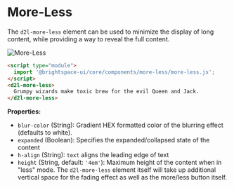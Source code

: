 # More-Less

The `d2l-more-less` element can be used to minimize the display of long content, while providing a way to reveal the full content.

![More-Less](./screenshots/more-less.png?raw=true)

```html
<script type="module">
  import '@brightspace-ui/core/components/more-less/more-less.js';
</script>
<d2l-more-less>
  Grumpy wizards make toxic brew for the evil Queen and Jack.
</d2l-more-less>
```

**Properties:**

- `blur-color` (String): Gradient HEX formatted color of the blurring effect (defaults to white).
- `expanded` (Boolean): Specifies the expanded/collapsed state of the content
- `h-align` (String): `text` aligns the leading edge of text
- `height` (String, default: `'4em'`): Maximum height of the content when in "less" mode. The `d2l-more-less` element itself will take up additional vertical space for the fading effect as well as the more/less button itself.

